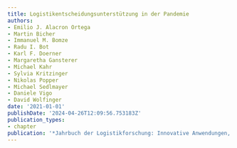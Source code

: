 ```yaml
---
title: Logistikentscheidungsunterstützung in der Pandemie
authors:
- Emilio J. Alacron Ortega
- Martin Bicher
- Immanuel M. Bomze
- Radu I. Bot
- Karl F. Doerner
- Margaretha Gansterer
- Michael Kahr
- Sylvia Kritzinger
- Nikolas Popper
- Michael Sedlmayer
- Daniele Vigo
- David Wolfinger
date: '2021-01-01'
publishDate: '2024-04-26T12:09:56.753183Z'
publication_types:
- chapter
publication: '*Jahrbuch der Logistikforschung: Innovative Anwendungen, Konzepte & Technologien*'
---
```

